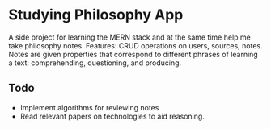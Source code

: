 # Studying Philosophy App
A side project for learning the MERN stack and at the same time help me take philosophy notes. 
Features: CRUD operations on users, sources, notes. Notes are given properties that correspond to different phrases of learning a text: comprehending, questioning, and producing. 

## Todo
- Implement algorithms for reviewing notes
- Read relevant papers on technologies to aid reasoning. 
